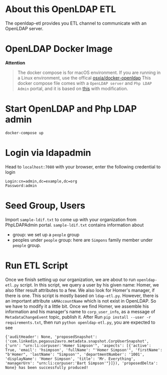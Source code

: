 # About this OpenLDAP ETL
The openldap-etl provides you ETL channel to communicate with an OpenLDAP server.

# OpenLDAP Docker Image
**Attention**
> The docker compose is for macOS environment. If you are running in a Linux environment, use the offical [osxia/docker-openldap](https://github.com/osixia/docker-openldap)
This docker compose file comes with a `OpenLDAP server` and `Php LDAP Admin` portal, and it is based on [this](https://gist.github.com/thomasdarimont/d22a616a74b45964106461efb948df9c) with modification. 

# Start OpenLDAP and Php LDAP admin
```
docker-compose up 
```
# Login via ldapadmin
Head to `localhost:7080` with your browser, enter the following credential to login
``` 
Login:cn=admin,dc=example,dc=org
Password:admin
```

# Seed Group, Users
Import `sample-ldif.txt` to come up with your organization from PhpLDAPAdmin portal. 
`sample-ldif.txt` contains information about 
 * group: we set up a `people` group
 * peoples under `people` group: here are `Simpons` family member under `people` group. 

# Run ETL Script
Once we finish setting up our organization, we are about to run `openldap-etl.py` script. 
In this script, we query a user by his given name: Homer, we also filter result attributes to a few. We also look for Homer's manager, if there is one.
This script is mostly based on `ldap-etl.py`. However, there is an important attribute `sAMAccountName` which is not exist in OpenLDAP. So we have to modify it a little bit.
Once we find Homer, we assemble his information and his manager's name to `corp_user_info`, as a message of `MetadataChangeEvent` topic, publish it. 
After Run `pip install --user -r requirements.txt`, then run `python openldap-etl.py`, you are expected to see
```
{'auditHeader': None, 'proposedSnapshot': ('com.linkedin.pegasus2avro.metadata.snapshot.CorpUserSnapshot', {'urn': "urn:li:corpuser:'Homer Simpson'", 'aspects': [{'active': True, 'email': 'hsimpson', 'fullName': "'Homer Simpson'", 'firstName': "b'Homer", 'lastName': "Simpson'", 'departmentNumber': '1001', 'displayName': 'Homer Simpson', 'title': 'Mr. Everything', 'managerUrn': "urn:li:corpuser:'Bart Simpson'"}]}), 'proposedDelta': None} has been successfully produced! 
```

 
